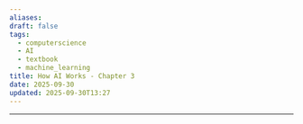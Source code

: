 ```yaml
---
aliases:
draft: false
tags:
  - computerscience
  - AI
  - textbook
  - machine_learning
title: How AI Works - Chapter 3
date: 2025-09-30
updated: 2025-09-30T13:27
---
```


-------------------------------------------------------------------------------


